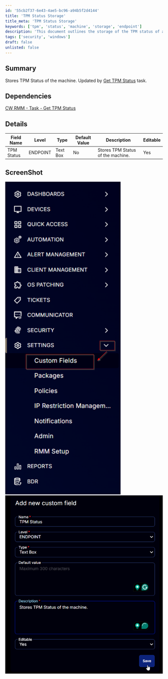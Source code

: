 ```yaml
---
id: '55cb2f37-6e43-4ae5-bc96-a94b5f2d4144'
title: 'TPM Status Storage'
title_meta: 'TPM Status Storage'
keywords: ['tpm', 'status', 'machine', 'storage', 'endpoint']
description: 'This document outlines the storage of the TPM status of a machine, detailing its dependencies, field definitions, and providing visual examples through screenshots. The information is updated by the Get TPM Status task within ConnectWise RMM.'
tags: ['security', 'windows']
draft: false
unlisted: false
---
```

## Summary

Stores TPM Status of the machine. Updated by [Get TPM Status](<../tasks/Get TPM Status.md>) task.

## Dependencies

[CW RMM - Task - Get TPM Status](<../tasks/Get TPM Status.md>)

## Details

| Field Name   | Level    | Type      | Default Value | Description                          | Editable |
|--------------|----------|-----------|---------------|--------------------------------------|----------|
| TPM Status   | ENDPOINT | Text Box  | No            | Stores TPM Status of the machine.    | Yes      |

## ScreenShot

![Screenshot 1](../../../static/img/Endpoint---TPM-Status/image_1.png)
![Screenshot 2](../../../static/img/Endpoint---TPM-Status/image_2.png)












